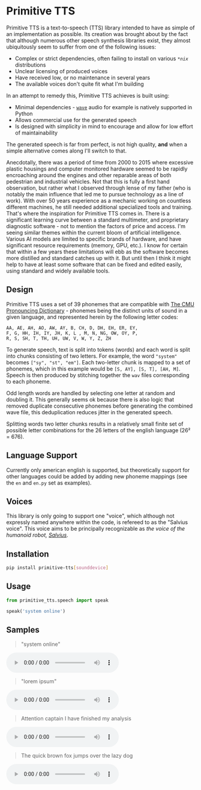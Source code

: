 # Primitive TTS

Primitive TTS is a text-to-speech (TTS) library intended to have as simple of an implementation as possible. Its creation was brought about by the fact that although numerous other speech synthesis libraries exist, they almost ubiquitously seem to suffer from one of the following issues:

* Complex or strict dependencies, often failing to install on various _`*nix`_ distributions
* Unclear licensing of produced voices
* Have received low, or no maintenance in several years
* The available voices don't quite fit what I'm building

In an attempt to remedy this, Primitive TTS achieves is built using:

* Minimal dependencies - [`wave`](https://docs.python.org/3/library/wave.html) audio for example is natively supported in Python
* Allows commercial use for the generated speech
* Is designed with simplicity in mind to encourage and allow for low effort of maintainability

The generated speech is far from perfect, is not high quality, **and** when a simple alternative comes along I'll switch to that.

Anecdotally, there was a period of time from 2000 to 2015 where excessive plastic housings and computer monitored hardware seemed to be rapidly encroaching around the engines and other reparable areas of both pedestrian and industrial vehicles. Not that this is fully a first hand observation, but rather what I observed through lense of my father (who is notably the main influence that led me to pursue technology as a line of work). With over 50 years experience as a mechanic working on countless different machines, he still needed additional specialized tools and training. That's where the inspiration for Primitive TTS comes in. There is a significant learning curve between a standard multimeter, and proprietary diagnostic software - not to mention the factors of price and access. I'm seeing similar themes within the current bloom of artificial intelligence. Various AI models are limited to specific brands of hardware, and have significant resource requirements (memory, GPU, etc.). I know for certain that within a few years these limitations will ebb as the software becomes more distilled and standard catches up with it. But until then I think it might help to have at least some software that can be fixed and edited easily, using standard and widely available tools.

## Design

Primitive TTS uses a set of 39 phonemes that are compatible with [The CMU Pronouncing Dictionary](http://www.speech.cs.cmu.edu/cgi-bin/cmudict) - phonemes being the distinct units of sound in a given language, and represented herein by the following letter codes:

```
AA, AE, AH, AO, AW, AY, B, CH, D, DH, EH, ER, EY,
F, G, HH, IH, IY, JH, K, L , M, N, NG, OW, OY, P,
R, S, SH, T, TH, UH, UW, V, W, Y, Z, ZH
```

To generate speech, text is split into tokens (words) and each word is split into chunks consisting of two letters. For example, the word `"system"` becomes `["sy", "st", "em"]`. Each two-letter chunk is mapped to a set of phonemes, which in this example would be `[S, AY], [S, T], [AH, M]`. Speech is then produced by stitching together the `wav` files corresponding to each phoneme.

Odd length words are handled by selecting one letter at random and doubling it. This generally seems ok because there is also logic that removed duplicate consecutive phonemes before generating the combined wave file, this deduplication reduces jitter in the generated speech.

Splitting words two letter chunks results in a relatively small finite set of possible letter combinations for the 26 letters of the english language (26² = 676).

## Language Support

Currently only american english is supported, but theoretically support for other languages could be added by adding new phoneme mappings (see the `en` and `en.py` set as examples).

## Voices

This library is only going to support one "voice", which although not expressly named anywhere within the code, is refereed to as the "Salvius voice". This voice aims to be principally recognizable as _the voice of the humanoid robot, [Salvius](https://salvius.org)_.

## Installation

```bash
pip install primitive-tts[sounddevice]
```

## Usage

```python
from primitive_tts.speech import speak

speak('system online')
```

## Samples

> "system online"

<audio controls>
  <source src="./samples/system-online.wav" type="audio/wav">
  Audio sample cannot be rendered.
</audio>

> "lorem ipsum"

<audio controls>
  <source src="./samples/lorem-ipsum.wav" type="audio/wav">
  Audio sample cannot be rendered.
</audio>

> Attention captain I have finished my analysis

<audio controls>
  <source src="./samples/attention-captain-I-have-finished-my-analysis.wav" type="audio/wav">
  Audio sample cannot be rendered.
</audio>

> The quick brown fox jumps over the lazy dog

<audio controls>
  <source src="./samples/the-quick-brown-fox-jumps-over-the-lazy-dog.wav" type="audio/wav">
  Audio sample cannot be rendered.
</audio>

